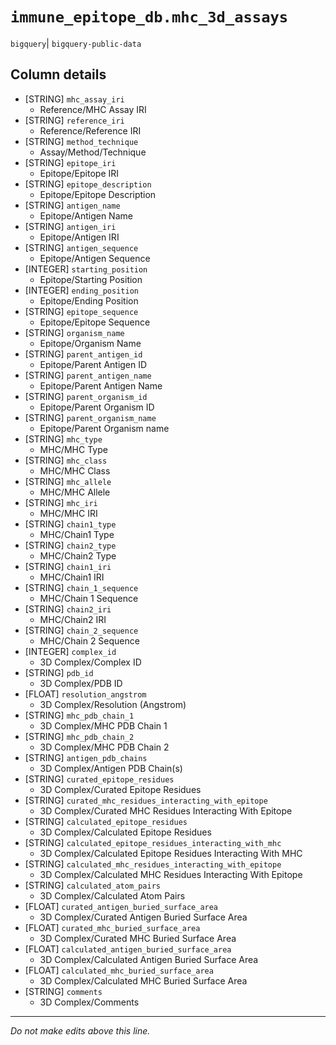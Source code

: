 # `immune_epitope_db.mhc_3d_assays`
`bigquery`| `bigquery-public-data`

## Column details
* [STRING]    `mhc_assay_iri`
  - Reference/MHC Assay IRI
* [STRING]    `reference_iri`
  - Reference/Reference IRI
* [STRING]    `method_technique`
  - Assay/Method/Technique
* [STRING]    `epitope_iri`
  - Epitope/Epitope IRI
* [STRING]    `epitope_description`
  - Epitope/Epitope Description
* [STRING]    `antigen_name`
  - Epitope/Antigen Name
* [STRING]    `antigen_iri`
  - Epitope/Antigen IRI
* [STRING]    `antigen_sequence`
  - Epitope/Antigen Sequence
* [INTEGER]   `starting_position`
  - Epitope/Starting Position
* [INTEGER]   `ending_position`
  - Epitope/Ending Position
* [STRING]    `epitope_sequence`
  - Epitope/Epitope Sequence
* [STRING]    `organism_name`
  - Epitope/Organism Name
* [STRING]    `parent_antigen_id`
  - Epitope/Parent Antigen ID
* [STRING]    `parent_antigen_name`
  - Epitope/Parent Antigen Name
* [STRING]    `parent_organism_id`
  - Epitope/Parent Organism ID
* [STRING]    `parent_organism_name`
  - Epitope/Parent Organism name
* [STRING]    `mhc_type`
  - MHC/MHC Type
* [STRING]    `mhc_class`
  - MHC/MHC Class
* [STRING]    `mhc_allele`
  - MHC/MHC Allele
* [STRING]    `mhc_iri`
  - MHC/MHC IRI
* [STRING]    `chain1_type`
  - MHC/Chain1 Type
* [STRING]    `chain2_type`
  - MHC/Chain2 Type
* [STRING]    `chain1_iri`
  - MHC/Chain1 IRI
* [STRING]    `chain_1_sequence`
  - MHC/Chain 1 Sequence
* [STRING]    `chain2_iri`
  - MHC/Chain2 IRI
* [STRING]    `chain_2_sequence`
  - MHC/Chain 2 Sequence
* [INTEGER]   `complex_id`
  - 3D Complex/Complex ID
* [STRING]    `pdb_id`
  - 3D Complex/PDB ID
* [FLOAT]     `resolution_angstrom`
  - 3D Complex/Resolution (Angstrom)
* [STRING]    `mhc_pdb_chain_1`
  - 3D Complex/MHC PDB Chain 1
* [STRING]    `mhc_pdb_chain_2`
  - 3D Complex/MHC PDB Chain 2
* [STRING]    `antigen_pdb_chains`
  - 3D Complex/Antigen PDB Chain(s)
* [STRING]    `curated_epitope_residues`
  - 3D Complex/Curated Epitope Residues
* [STRING]    `curated_mhc_residues_interacting_with_epitope`
  - 3D Complex/Curated MHC Residues Interacting With Epitope
* [STRING]    `calculated_epitope_residues`
  - 3D Complex/Calculated Epitope Residues
* [STRING]    `calculated_epitope_residues_interacting_with_mhc`
  - 3D Complex/Calculated Epitope Residues Interacting With MHC
* [STRING]    `calculated_mhc_residues_interacting_with_epitope`
  - 3D Complex/Calculated MHC Residues Interacting With Epitope
* [STRING]    `calculated_atom_pairs`
  - 3D Complex/Calculated Atom Pairs
* [FLOAT]     `curated_antigen_buried_surface_area`
  - 3D Complex/Curated Antigen Buried Surface Area
* [FLOAT]     `curated_mhc_buried_surface_area`
  - 3D Complex/Curated MHC Buried Surface Area
* [FLOAT]     `calculated_antigen_buried_surface_area`
  - 3D Complex/Calculated Antigen Buried Surface Area
* [FLOAT]     `calculated_mhc_buried_surface_area`
  - 3D Complex/Calculated MHC Buried Surface Area
* [STRING]    `comments`
  - 3D Complex/Comments

-------------------------------------------------------------------------------
*Do not make edits above this line.*

